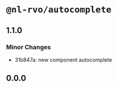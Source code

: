 # `@nl-rvo/autocomplete`

## 1.1.0

### Minor Changes

- 31b847a: new component autocomplete

## 0.0.0
